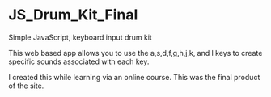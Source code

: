 # JS_Drum_Kit_Final
Simple JavaScript, keyboard input drum kit

This web based app allows you to use the a,s,d,f,g,h,j,k, and l keys to create specific sounds associated with each key. 

I created this while learning via an online course. This was the final product of the site. 
